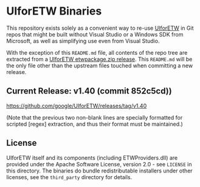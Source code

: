 # UIforETW Binaries

This repository exists solely as a convenient way to re-use [UIforETW][] in Git repos that might be built without Visual Studio or a Windows SDK from Microsoft, as well as simplifying use even from Visual Studio.

With the exception of this `README.md` file, all contents of the repo tree are extracted from a [UIforETW etwpackage.zip release](https://github.com/google/UIforETW/releases). This `README.md` will be the only file other than the upstream files touched when committing a new release.

## Current Release: v1.40 (commit 852c5cd))
<https://github.com/google/UIforETW/releases/tag/v1.40>

(Note that the previous two non-blank lines are specially formatted for scripted [regex] extraction, and thus their format must be maintained.)

## License
UIforETW itself and its components (including ETWProviders.dll) are provided under the Apache Software License, version 2.0 - see `LICENSE` in this directory. The binaries do bundle redistributable installers under other licenses, see the `third_party` directory for details.

[UIforETW]: https://github.com/google/UIforETW

